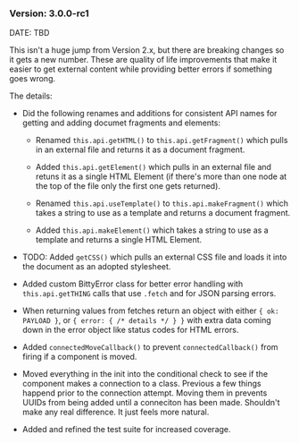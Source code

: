 ### Version: 3.0.0-rc1

DATE: TBD

This isn't a huge jump from Version 2.x,
but there are breaking changes so it
gets a new number. These are quality
of life improvements that make it
easier to get external content while
providing better errors if something
goes wrong. 

The details:

- Did the following renames and
additions for consistent API names 
for getting and adding documet 
fragments and elements:

    - Renamed `this.api.getHTML()` to
    `this.api.getFragment()` which
    pulls in an external file
    and returns it as a document
    fragment.

    - Added `this.api.getElement()`
    which pulls in an external file
    and retuns it as a single HTML
    Element (if there's more than
    one node at the top of the file
    only the first one gets returned).

    - Renamed `this.api.useTemplate()`
    to `this.api.makeFragment()` which
    takes a string to use as a template
    and returns a document fragment.

    - Added `this.api.makeElement()` which
    takes a string to use as a template
    and returns a single HTML Element.

- TODO: Added `getCSS()` which pulls an
external CSS file and loads it into 
the document as an adopted stylesheet.

- Added custom BittyError class
for better error handling with `this.api.getTHING`
calls that use `.fetch` and
for JSON parsing errors. 

- When returning values from fetches
return an object with either `{ ok: PAYLOAD }`, 
or `{ error: { /* details */ } }` with 
extra data coming down in the error object
like status codes for HTML errors. 

- Added `connectedMoveCallback()` to 
prevent `connectedCallback()` from firing
if a component is moved.

- Moved everything in the init
into the conditional check to see if 
the component makes a connection to a class. 
Previous a few things happend prior to 
the connection attempt. Moving them in
prevents UUIDs from being added until
a conneciton has been made. Shouldn't
make any real difference. It just
feels more natural. 

- Added and refined the test suite
for increased coverage.
